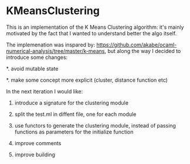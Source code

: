 # KMeansClustering

This is an implementation of the K Means Clustering algorithm: it's mainly motivated by the fact that I wanted to understand better the algo itself.

The implemenation was inspared by: https://github.com/akabe/ocaml-numerical-analysis/tree/master/k-means,
but along the way I decided to introduce some changes:

*. avoid mutable state

*. make some concept more explicit (cluster, distance function etc)

In the next iteration I would like:
1. introduce a signature for the clustering module

2. split the test.ml in diffent file, one for each module

3. use functors to generate the clustering module, instead of passing functions as parameters for the initialize function

4. improve comments

5. improve building

